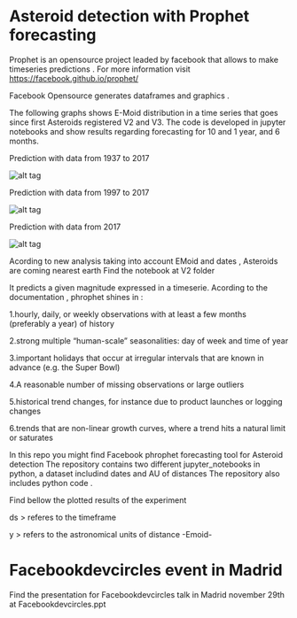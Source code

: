 # Asteroid detection with Prophet forecasting
Prophet is an opensource project leaded by facebook that allows to make timeseries predictions .
For more information visit https://facebook.github.io/prophet/

Facebook Opensource generates dataframes and graphics .

The following graphs shows E-Moid distribution in a time series that goes since first Asteroids registered 
V2 and V3. The code is developed in jupyter notebooks and show results regarding forecasting for 10 and 1 year, and 6 months. 

Prediction with data from 1937 to 2017

![alt tag](https://github.com/SoyGema/Prophet_forecasting/blob/master/v2/Asteroids.png)

Prediction with data from 1997 to 2017

![alt tag](https://github.com/SoyGema/Prophet_forecasting/blob/master/images/descarga%20(1).png)

Prediction with data from 2017

![alt tag](https://github.com/SoyGema/Prophet_forecasting/blob/master/images/descarga%20(2).png)

Acording to new analysis taking into account EMoid and dates , Asteroids are coming nearest earth 
Find the notebook at V2 folder 




It predicts a given magnitude expressed in a timeserie. 
Acording to the documentation , phrophet shines in : 


1.hourly, daily, or weekly observations with at least a few months (preferably a year) of history

2.strong multiple “human-scale” seasonalities: day of week and time of year

3.important holidays that occur at irregular intervals that are known in advance (e.g. the Super Bowl)

4.A reasonable number of missing observations or large outliers

5.historical trend changes, for instance due to product launches or logging changes

6.trends that are non-linear growth curves, where a trend hits a natural limit or saturates


In this repo you might find Facebook phrophet forecasting tool for Asteroid detection
The repository contains two different jupyter_notebooks in python, a dataset includind dates and AU of distances 
The repository also includes python code .

Find bellow the plotted results of the experiment 

ds > referes to the timeframe

y > refers to the astronomical units of distance -Emoid- 

# Facebookdevcircles event in Madrid 

Find the presentation for Facebookdevcircles talk in Madrid november 29th at Facebookdevcircles.ppt


